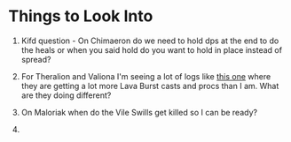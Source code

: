 # Things to Look Into

1. Kifd question - On Chimaeron do we need to hold dps at the end to do the heals or when you said hold do you want to hold in place instead of spread?

1. For Theralion and Valiona I'm seeing a lot of logs like [this one](https://classic.warcraftlogs.com/reports/TMy6wt1BKm84xL3N#fight=32&type=damage-done&source=16) where they are getting a lot more Lava Burst casts and procs than I am. What are they doing different?

1. On Maloriak when do the Vile Swills get killed so I can be ready?

1. 